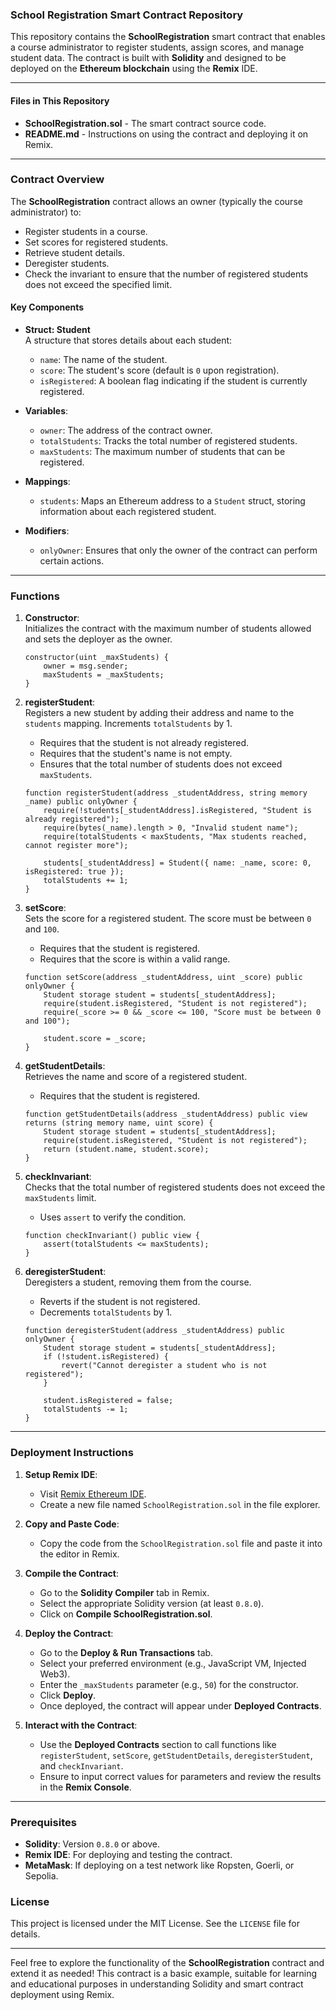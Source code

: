 ### School Registration Smart Contract Repository

This repository contains the **SchoolRegistration** smart contract that enables a course administrator to register students, assign scores, and manage student data. The contract is built with **Solidity** and designed to be deployed on the **Ethereum blockchain** using the **Remix** IDE.

---

#### Files in This Repository

- **SchoolRegistration.sol** - The smart contract source code.
- **README.md** - Instructions on using the contract and deploying it on Remix.

---

### Contract Overview

The **SchoolRegistration** contract allows an owner (typically the course administrator) to:
- Register students in a course.
- Set scores for registered students.
- Retrieve student details.
- Deregister students.
- Check the invariant to ensure that the number of registered students does not exceed the specified limit.

#### Key Components

- **Struct: Student**  
  A structure that stores details about each student:
  - `name`: The name of the student.
  - `score`: The student's score (default is `0` upon registration).
  - `isRegistered`: A boolean flag indicating if the student is currently registered.

- **Variables**:
  - `owner`: The address of the contract owner.
  - `totalStudents`: Tracks the total number of registered students.
  - `maxStudents`: The maximum number of students that can be registered.

- **Mappings**:
  - `students`: Maps an Ethereum address to a `Student` struct, storing information about each registered student.

- **Modifiers**:
  - `onlyOwner`: Ensures that only the owner of the contract can perform certain actions.

---

### Functions

1. **Constructor**:  
   Initializes the contract with the maximum number of students allowed and sets the deployer as the owner.
   ```solidity
   constructor(uint _maxStudents) {
       owner = msg.sender;
       maxStudents = _maxStudents;
   }
   ```

2. **registerStudent**:  
   Registers a new student by adding their address and name to the `students` mapping. Increments `totalStudents` by 1.
   - Requires that the student is not already registered.
   - Requires that the student's name is not empty.
   - Ensures that the total number of students does not exceed `maxStudents`.
   ```solidity
   function registerStudent(address _studentAddress, string memory _name) public onlyOwner {
       require(!students[_studentAddress].isRegistered, "Student is already registered");
       require(bytes(_name).length > 0, "Invalid student name");
       require(totalStudents < maxStudents, "Max students reached, cannot register more");

       students[_studentAddress] = Student({ name: _name, score: 0, isRegistered: true });
       totalStudents += 1;
   }
   ```

3. **setScore**:  
   Sets the score for a registered student. The score must be between `0` and `100`.
   - Requires that the student is registered.
   - Requires that the score is within a valid range.
   ```solidity
   function setScore(address _studentAddress, uint _score) public onlyOwner {
       Student storage student = students[_studentAddress];
       require(student.isRegistered, "Student is not registered");
       require(_score >= 0 && _score <= 100, "Score must be between 0 and 100");

       student.score = _score;
   }
   ```

4. **getStudentDetails**:  
   Retrieves the name and score of a registered student.
   - Requires that the student is registered.
   ```solidity
   function getStudentDetails(address _studentAddress) public view returns (string memory name, uint score) {
       Student storage student = students[_studentAddress];
       require(student.isRegistered, "Student is not registered");
       return (student.name, student.score);
   }
   ```

5. **checkInvariant**:  
   Checks that the total number of registered students does not exceed the `maxStudents` limit.
   - Uses `assert` to verify the condition.
   ```solidity
   function checkInvariant() public view {
       assert(totalStudents <= maxStudents);
   }
   ```

6. **deregisterStudent**:  
   Deregisters a student, removing them from the course.
   - Reverts if the student is not registered.
   - Decrements `totalStudents` by 1.
   ```solidity
   function deregisterStudent(address _studentAddress) public onlyOwner {
       Student storage student = students[_studentAddress];
       if (!student.isRegistered) {
           revert("Cannot deregister a student who is not registered");
       }

       student.isRegistered = false;
       totalStudents -= 1;
   }
   ```

---

### Deployment Instructions

1. **Setup Remix IDE**:
   - Visit [Remix Ethereum IDE](https://remix.ethereum.org/).
   - Create a new file named `SchoolRegistration.sol` in the file explorer.

2. **Copy and Paste Code**:
   - Copy the code from the `SchoolRegistration.sol` file and paste it into the editor in Remix.

3. **Compile the Contract**:
   - Go to the **Solidity Compiler** tab in Remix.
   - Select the appropriate Solidity version (at least `0.8.0`).
   - Click on **Compile SchoolRegistration.sol**.

4. **Deploy the Contract**:
   - Go to the **Deploy & Run Transactions** tab.
   - Select your preferred environment (e.g., JavaScript VM, Injected Web3).
   - Enter the `_maxStudents` parameter (e.g., `50`) for the constructor.
   - Click **Deploy**.
   - Once deployed, the contract will appear under **Deployed Contracts**.

5. **Interact with the Contract**:
   - Use the **Deployed Contracts** section to call functions like `registerStudent`, `setScore`, `getStudentDetails`, `deregisterStudent`, and `checkInvariant`.
   - Ensure to input correct values for parameters and review the results in the **Remix Console**.

---

### Prerequisites

- **Solidity**: Version `0.8.0` or above.
- **Remix IDE**: For deploying and testing the contract.
- **MetaMask**: If deploying on a test network like Ropsten, Goerli, or Sepolia.

### License

This project is licensed under the MIT License. See the `LICENSE` file for details.

---

Feel free to explore the functionality of the **SchoolRegistration** contract and extend it as needed! This contract is a basic example, suitable for learning and educational purposes in understanding Solidity and smart contract deployment using Remix.
